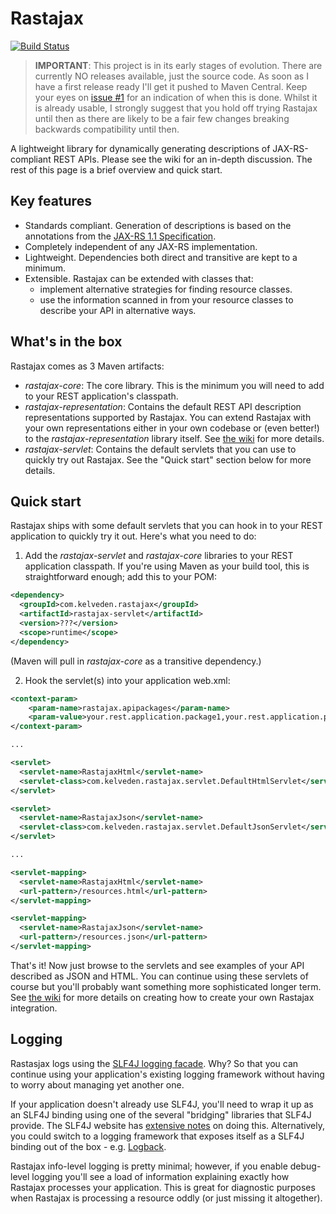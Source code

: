 Rastajax
========
[![Build Status](https://secure.travis-ci.org/kelveden/rastajax.png?branch=master)](http://travis-ci.org/kelveden/rastajax)

> **IMPORTANT**: This project is in its early stages of evolution. There are currently NO releases available, just the source code. As soon as I have a first release ready I'll get it pushed to Maven Central. Keep your eyes on [issue #1](https://github.com/kelveden/rastajax/issues/1) for an indication of when this is done. Whilst it is already usable, I strongly suggest that you hold off trying Rastajax until then as there are likely to be a fair few changes breaking backwards compatibility until then.

A lightweight library for dynamically generating descriptions of JAX-RS-compliant REST APIs. Please see the wiki for an in-depth discussion. The rest of this page is a brief overview and quick start.

Key features
------------

* Standards compliant. Generation of descriptions is based on the annotations from the [JAX-RS 1.1 Specification](http://jsr311.java.net/).
* Completely independent of any JAX-RS implementation.
* Lightweight. Dependencies both direct and transitive are kept to a minimum. 
* Extensible. Rastajax can be extended with classes that:
   * implement alternative strategies for finding resource classes.
   * use the information scanned in from your resource classes to describe your API in alternative ways.

What's in the box
-----------------
Rastajax comes as 3 Maven artifacts:

* _rastajax-core_: The core library. This is the minimum you will need to add to your REST application's classpath.
* _rastajax-representation_: Contains the default REST API description representations supported by Rastajax. You can extend Rastajax with your own representations either in your own codebase or (even better!) to the _rastajax-representation_ library itself. See [the wiki](https://github.com/kelveden/rastajax/wiki/How-It-Works) for more details.
* _rastajax-servlet_: Contains the default servlets that you can use to quickly try out Rastajax. See the "Quick start" section below for more details.

Quick start
-----------

Rastajax ships with some default servlets that you can hook in to your REST application to quickly try it out. Here's what you need to do:

1) Add the _rastajax-servlet_ and _rastajax-core_ libraries to your REST application classpath. If you're using Maven as your build tool, this is straightforward enough; add this to your POM:

```xml
<dependency>
  <groupId>com.kelveden.rastajax</groupId>
  <artifactId>rastajax-servlet</artifactId>
  <version>???</version>
  <scope>runtime</scope>
</dependency>
```

(Maven will pull in _rastajax-core_ as a transitive dependency.)

2) Hook the servlet(s) into your application web.xml:

```xml
<context-param>
    <param-name>rastajax.apipackages</param-name>
    <param-value>your.rest.application.package1,your.rest.application.package2</param-value>
</context-param>

...

<servlet>
  <servlet-name>RastajaxHtml</servlet-name>
  <servlet-class>com.kelveden.rastajax.servlet.DefaultHtmlServlet</servlet-class>
</servlet>

<servlet>
  <servlet-name>RastajaxJson</servlet-name>
  <servlet-class>com.kelveden.rastajax.servlet.DefaultJsonServlet</servlet-class>
</servlet>

...

<servlet-mapping>
  <servlet-name>RastajaxHtml</servlet-name>
  <url-pattern>/resources.html</url-pattern>
</servlet-mapping>

<servlet-mapping>
  <servlet-name>RastajaxJson</servlet-name>
  <url-pattern>/resources.json</url-pattern>
</servlet-mapping>
```

That's it! Now just browse to the servlets and see examples of your API described as JSON and HTML. You can continue using these servlets of course but you'll probably want something more sophisticated longer term. See [the wiki](https://github.com/kelveden/rastajax/wiki/Using-Rastajax) for more details on creating how to create your own Rastajax integration.

Logging
-------
Rastasjax logs using the <a href="http://www.slf4j.org">SLF4J logging facade</a>. Why? So that you can continue using your application's existing logging framework without having to worry about managing yet another one.

If your application doesn't already use SLF4J, you'll need to wrap it up as an SLF4J binding using one of the several "bridging" libraries that SLF4J provide. The SLF4J website has <a href="http://www.slf4j.org/legacy.html">extensive notes</a> on doing this. Alternatively, you could switch to a logging framework that exposes itself as a SLF4J binding out of the box - e.g. <a href="http://logback.qos.ch/">Logback</a>.

Rastajax info-level logging is pretty minimal; however, if you enable debug-level logging you'll see a load of information explaining exactly how Rastajax processes your application. This is great for diagnostic purposes when Rastajax is processing a resource oddly (or just missing it altogether).
